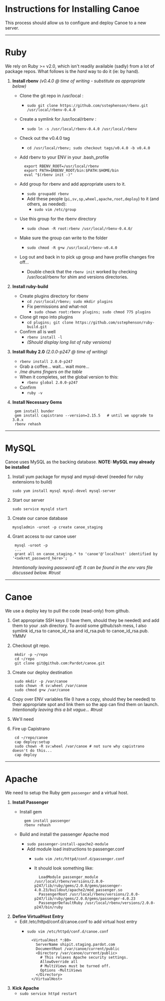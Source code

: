 Instructions for Installing Canoe
=================================

This process should allow us to configure and deploy Canoe to a new server.

------------------------------------------------------------------------------

Ruby
====

We rely on Ruby >= v2.0, which isn't readily available (sadly) from a lot of package repos.
What follows is the *hard* way to do it (ie: by hand).


1. __Install rbenv__ *(v0.4.0 @ time of writing - substitute as appropriate below)*
    - Clone the git repo in /usr/local :
        - `sudo git clone https://github.com/sstephenson/rbenv.git /usr/local/rbenv-0.4.0`
    - Create a symlink for /usr/local/rbenv :
        - `sudo ln -s /usr/local/rbenv-0.4.0 /usr/local/rbenv`
    - Check out the v0.4.0 tag
        - `cd /usr/local/rbenv; sudo checkout tags/v0.4.0 -b v0.4.0`
    - Add rbenv to your ENV in your .bash_profile

            export RBENV_ROOT=/usr/local/rbenv
            export PATH=$RBENV_ROOT/bin:$PATH:$HOME/bin
            eval "$(rbenv init -)"
    - Add group for rbenv and add appropriate users to it.
        - `sudo groupadd rbenv`
        - Add these people (`pi,sv,sp,wheel,apache,root,deploy`) to it (and others, as needed):
            - `sudo vim /etc/group`
    - Use this group for the rbenv directory
        - `sudo chown -R root:rbenv /usr/local/rbenv-0.4.0/`
    - Make sure the group can write to the folder
        - `sudo chmod -R g+w /usr/local/rbenv-v0.4.0`
    - Log out and back in to pick up group and have profile changes fire off...
        - Double check that the `rbenv init` worked by checking /usr/local/rbenv for shim and versions directories.

2. __Install ruby-build__
    - Create plugins directory for rbenv
        - `cd /usr/local/rbenv; sudo mkdir plugins`
        - Fix permissions and what-not
            - `sudo chown root:rbenv plugins; sudo chmod 775 plugins`
    - Clone git repo into plugins
        - `cd plugins; git clone https://github.com/sstephenson/ruby-build.git`
    - Confirm all is well
        - `rbenv install -l`
        - *(Should display long list of ruby versions)*

3. __Install Ruby 2.0__ *(2.0.0-p247 @ time of writing)*
    - `rbenv install 2.0.0-p247`
    - Grab a coffee... wait... wait more...
    - */me drums fingers on the table*
    - When it completes, set the global version to this:
        - `rbenv global 2.0.0-p247`
    - Confirm
        - `ruby -v`

4. __Install Necessary Gems__

        gem install bunder
        gem install capistrano --version=2.15.5   # until we upgrade to 3.0.x
        rbenv rehash

------------------------------------------------------------------------------

MySQL
=====

Canoe uses MySQL as the backing database. __NOTE: MySQL may already be installed__

1. Install yum package for mysql and mysql-devel (needed for ruby extensions to build)

    `sudo yum install mysql mysql-devel mysql-server`

2. Start our server

    `sudo service mysqld start`

3. Create our canoe database

    `mysqladmin -uroot -p create canoe_staging`

4. Grant access to our canoe user

        mysql -uroot -p
        ...
        grant all on canoe_staging.* to 'canoe'@'localhost' identified by '<sekret_password_here>';

    _Intentionally leaving password off. It can be found in the env vars file discussed below. #trust_

------------------------------------------------------------------------------

Canoe
=====

We use a deploy key to pull the code (read-only) from github.

1. Get appropriate SSH keys (I have them, should they be needed) and add them to your .ssh directory.
To avoid some github/ssh mess, I also symlink id_rsa to canoe_id_rsa and id_rsa.pub to canoe_id_rsa.pub. YMMV

2. Checkout git repo.

        mkdir -p ~/repo
        cd ~/repo
        git clone git@github.com:Pardot/canoe.git

3. Create our deploy destination

        sudo mkdir -p /var/canoe
        sudo chown -R sv:wheel /var/canoe
        sudo chmod g+w /var/canoe

4. Copy over ENV variables file (I have a copy, should they be needed) to their appropriate spot and link them so the app can find them on launch.
    _Intentionally leaving this a bit vague... #trust_

5. We'll need

5. Fire up Capistrano

        cd ~/repo/canoe
        cap deploy:setup
        sudo chown -R sv:wheel /var/canoe # not sure why capistrano doesn't do this...
        cap deploy

------------------------------------------------------------------------------

Apache
======

We need to setup the Ruby gem `passenger` and a virtual host.

1. __Install Passenger__
    - Install gem

            gem install passenger
            rbenv rehash
    - Build and install the passenger Apache mod
        - `sudo passenger-install-apache2-module`
        - Add module load instructions to passenger.conf
            - `sudo vim /etc/httpd/conf.d/passenger.conf`
            - It should look something like:

                    LoadModule passenger_module /usr/local/rbenv/versions/2.0.0-p247/lib/ruby/gems/2.0.0/gems/passenger-4.0.23/buildout/apache2/mod_passenger.so
                    PassengerRoot /usr/local/rbenv/versions/2.0.0-p247/lib/ruby/gems/2.0.0/gems/passenger-4.0.23
                    PassengerDefaultRuby /usr/local/rbenv/versions/2.0.0-p247/bin/ruby

2. __Define VirtualHost Entry__
    - Edit /etc/httpd/conf.d/canoe.conf to add virtual host entry
        - `sudo vim /etc/httpd/conf.d/canoe.conf`

                <VirtualHost *:80>
                  ServerName shipit.staging.pardot.com
                  DocumentRoot /var/canoe/current/public
                  <Directory /var/canoe/current/public>
                    # This relaxes Apache security settings.
                    AllowOverride all
                    # MultiViews must be turned off.
                    Options -MultiViews
                  </Directory>
                </VirtualHost>

3. __Kick Apache__
    - `sudo service httpd restart`
